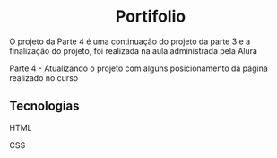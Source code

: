 <h1 align="center">Portifolio</h1>
<p>O projeto da Parte 4 é uma continuação do projeto da parte 3 e a finalização do projeto, foi realizada na aula administrada pela Alura</p>

<p>Parte 4 - Atualizando o projeto com alguns posicionamento da página realizado no curso</p>

<h2>Tecnologias</h2>
<p>HTML</p>
<p>CSS</p>
